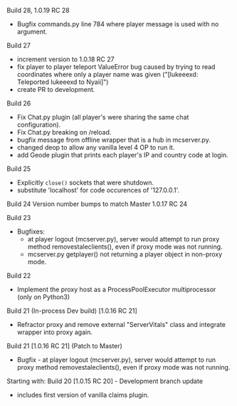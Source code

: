 Build 28, 1.0.19 RC 28
- Bugfix commands.py line 784 where player message is used with no argument.

Build 27
- increment version to 1.0.18 RC 27
- fix player to player teleport ValueError bug caused by trying to read coordinates
 where only a player name was given ("[lukeeexd: Teleported lukeeexd to Nyaii]")
- create PR to development.

Build 26
- Fix Chat.py plugin (all player's were sharing the same chat configuration).
- Fix Chat.py breaking on /reload.
- bugfix message from offline wrapper that is a hub in mcserver.py.
- changed deop to allow any vanilla level 4 OP to run it.
- add Geode plugin that prints each player's IP and country code at login.

Build 25
- Explicitly `close()` sockets that were shutdown.
- substitute 'localhost' for code occurences of '127.0.0.1'.

Build 24
Version number bumps to match Master  1.0.17 RC 24

Build 23
- Bugfixes:
  - at player logout (mcserver.py), server would attempt to run
   proxy method removestaleclients(), even if proxy mode was not running.
  - mcserver.py getplayer() not returning a player object in non-proxy mode.

Build 22
- Implement the proxy host as a ProcessPoolExecutor multiprocessor (only on Python3)

Build 21 (In-process Dev build) [1.0.16 RC 21]
- Refractor proxy and remove external "ServerVitals" class and integrate wrapper into proxy again.

Build 21 [1.0.16 RC 21]  (Patch to Master)
- Bugfix - at player logout (mcserver.py), server would attempt to run
 proxy method removestaleclients(), even if proxy mode was not running.

Starting with:
Build 20 [1.0.15 RC 20] - Development branch update
- includes first version of vanilla claims plugin.
